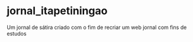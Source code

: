 # jornal_itapetiningao
Um jornal de sátira criado com o fim de recriar um web jornal com fins de estudos
